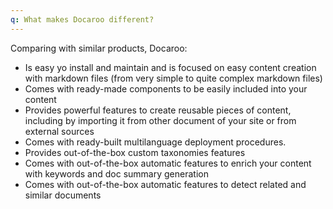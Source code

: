 ```yaml
---
q: What makes Docaroo different?
---
```


Comparing with similar products, Docaroo:
- Is easy yo install and maintain and is focused on easy content creation with markdown files (from very simple to quite complex markdown files)
- Comes with ready-made components to be easily included into your content
- Provides powerful features to create reusable pieces of content, including by importing it from other document of your site or from external sources 
- Comes with ready-built multilanguage deployment procedures.
- Provides out-of-the-box custom taxonomies features
- Comes with out-of-the-box automatic features to enrich your content with keywords and doc summary generation
- Comes with out-of-the-box automatic features to detect related and similar documents

